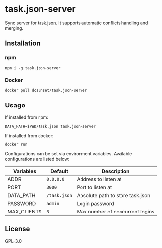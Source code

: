 # task.json-server

Sync server for [task.json](https://github.com/DCsunset/task.json).
It supports automatic conflicts handling and merging.

## Installation

### npm

```
npm i -g task.json-server
```

### Docker

```
docker pull dcsunset/task.json-server
```

## Usage

If installed from npm:

```
DATA_PATH=$PWD/task.json task.json-server
```

If installed from docker:

```
docker run
```

Configurations can be set via environment variables.
Available configurations are listed below:

| Variables   | Default      | Description                      |
| ----------- | ------------ | -------------------------------- |
| ADDR        | `0.0.0.0`    | Address to listen at             |
| PORT        | `3000`       | Port to listen at                |
| DATA_PATH   | `/task.json` | Absolute path to store task.json |
| PASSWORD    | `admin`      | Login password                   |
| MAX_CLIENTS | `3`          | Max number of concurrent logins  |

## License

GPL-3.0
